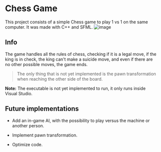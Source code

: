 
# Chess Game

This project consists of a simple Chess game to play 1 vs 1 on the same computer. It was made with C++ and SFML.
![image](https://github.com/TheMatGame/ChessGame/assets/167245576/d27712de-00a5-4977-8775-206f1ba8a95c)

## Info

The game handles all the rules of chess, checking if it is a legal move, if the king is in check, the king can't make a suicide move, and even if there are no other possible moves, the game ends.
 
> The only thing that is not yet implemented is the pawn transformation when reaching the other side of the board.

**Note:** The executable is not yet implemented to run, it only runs inside Visual Studio.

## Future implementations

- Add an in-game AI, with the possibility to play versus the machine or another person.

- Implement pawn transformation.

- Optimize code.

